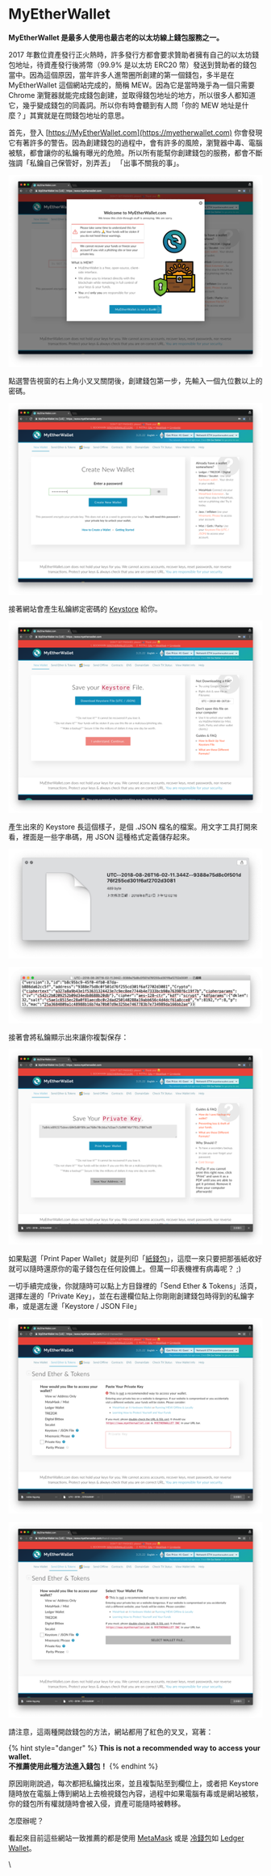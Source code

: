 # MyEtherWallet

**MyEtherWallet 是最多人使用也最古老的以太坊線上錢包服務之一。**

2017 年數位資產發行正火熱時，許多發行方都會要求贊助者擁有自己的以太坊錢包地址，待資產發行後將幣（99.9% 是以太坊 ERC20 幣）發送到贊助者的錢包當中。因為這個原因，當年許多人進幣圈所創建的第一個錢包，多半是在 MyEtherWallet 這個網站完成的，簡稱 MEW。因為它是當時幾乎為一個只需要 Chrome 瀏覽器就能完成錢包創建，並取得錢包地址的地方，所以很多人都知道它，幾乎變成錢包的同義詞。所以你有時會聽到有人問「你的 MEW 地址是什麼？」其實就是在問錢包地址的意思。

首先，登入 [https://MyEtherWallet.com](https://myetherwallet.com) 你會發現它有著許多的警告。因為創建錢包的過程中，會有許多的風險，瀏覽器中毒、電腦被駭，都會讓你的私鑰有曝光的危險。所以所有能幫你創建錢包的服務，都會不斷強調「私鑰自己保管好，別弄丟」 「出事不關我的事」。

![](../../../.gitbook/assets/ying-mu-kuai-zhao-20180827-shang-wu-12.01.37.png)

點選警告視窗的右上角小叉叉關閉後，創建錢包第一步，先輸入一個九位數以上的密碼。

![](../../../.gitbook/assets/ying-mu-kuai-zhao-20180827-shang-wu-12.02.10.png)

接著網站會產生私鑰綁定密碼的 [Keystore](../../si/keystore.md) 給你。

![](../../../.gitbook/assets/ying-mu-kuai-zhao-20180827-shang-wu-12.02.15.png)

產生出來的 Keystore 長這個樣子，是個 .JSON 檔名的檔案。用文字工具打開來看，裡面是一些字串碼，用 JSON 這種格式定義儲存起來。

![Keystore 通常檔名前面會是日期時間，然後後面接著一個長字串](../../../.gitbook/assets/ying-mu-kuai-zhao-20180827-shang-wu-12.06.34.png)

![打開來裡面是需多符號包夾的數字和英文](../../../.gitbook/assets/ying-mu-kuai-zhao-20180827-shang-wu-12.07.23.png)

接著會將私鑰顯示出來讓你複製保存：

![](../../../.gitbook/assets/ying-mu-kuai-zhao-20180827-shang-wu-12.02.25.png)

如果點選「Print Paper Wallet」就是列印「[紙錢包](../../../bao-1.md)」，這麼一來只要把那張紙收好就可以隨時還原你的電子錢包在任何設備上。但萬一印表機裡有病毒呢？ ;)&#x20;

一切手續完成後，你就隨時可以點上方目錄裡的「Send Ether & Tokens」活頁，選擇左邊的「Private Key」，並在右邊欄位貼上你剛剛創建錢包時得到的私鑰字串，或是選左邊「Keystore / JSON File」

![](../../../.gitbook/assets/ying-mu-kuai-zhao-20180827-shang-wu-12.15.45.png)

![](../../../.gitbook/assets/ying-mu-kuai-zhao-20180827-shang-wu-12.15.47.png)

請注意，這兩種開啟錢包的方法，網站都用了紅色的叉叉，寫著：

{% hint style="danger" %}
**This is not a recommended way to access your wallet.** \
**不推薦使用此種方法進入錢包！**
{% endhint %}

原因剛剛說過，每次都把私鑰找出來，並且複製貼至到欄位上，或者把 Keystore 隨時放在電腦上傳到網站上去檢視錢包內容，過程中如果電腦有毒或是網站被駭，你的錢包所有權就隨時會被入侵，資產可能隨時被轉移。

怎麼辦呢？

看起來目前這些網站一致推薦的都是使用 [MetaMask](../../../untitled/metamask.md) 或是 [冷錢包](../../../cold-wallet/)如 [Ledger Wallet](../../../cold-wallet/ledger-nano.md)。

\

